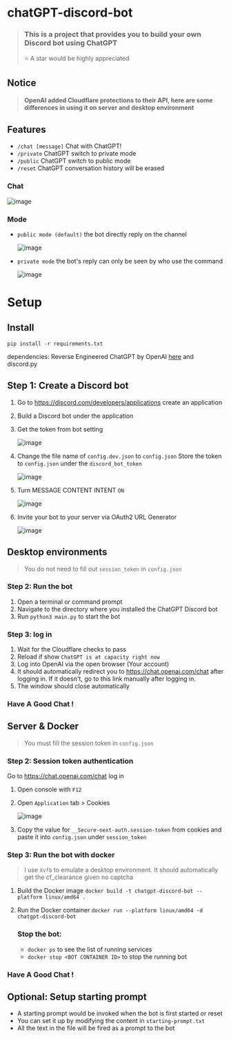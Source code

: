 # chatGPT-discord-bot

> ### This is a project that provides you to build your own Discord bot using ChatGPT
>
> ⭐️ A star would be highly appreciated

## Notice
> #### OpenAI added Cloudflare protections to their API, here are some differences in using it on server and desktop environment

## Features

* `/chat [message]` Chat with ChatGPT!
* `/private` ChatGPT switch to private mode
* `/public`  ChatGPT switch to public  mode
* `/reset`   ChatGPT conversation history will be erased

### Chat

![image](https://user-images.githubusercontent.com/89479282/206497774-47d960cd-1aeb-4fba-9af5-1f9d6ff41f00.gif)

### Mode

* `public mode (default)`  the bot directly reply on the channel

  ![image](https://user-images.githubusercontent.com/89479282/206565977-d7c5d405-fdb4-4202-bbdd-715b7c8e8415.gif)
* `private mode` the bot's reply can only be seen by who use the command

  ![image](https://user-images.githubusercontent.com/89479282/206565873-b181e600-e793-4a94-a978-47f806b986da.gif)

# Setup

## Install

`pip install -r requirements.txt`

dependencies: Reverse Engineered ChatGPT by OpenAI [here](https://github.com/acheong08/ChatGPT) and discord.py

## Step 1: Create a Discord bot

1. Go to https://discord.com/developers/applications create an application
2. Build a Discord bot under the application
3. Get the token from bot setting

   ![image](https://user-images.githubusercontent.com/89479282/205949161-4b508c6d-19a7-49b6-b8ed-7525ddbef430.png)
4. Change the file name of `config.dev.json` to `config.json`
Store the token to `config.json` under the `discord_bot_token`

   ![image](https://user-images.githubusercontent.com/68509767/207360022-22d7d515-1d8b-4fb5-8a76-50ed71b9359d.png)
   
5. Turn MESSAGE CONTENT INTENT `ON`

   ![image](https://user-images.githubusercontent.com/89479282/205949323-4354bd7d-9bb9-4f4b-a87e-deb9933a89b5.png)
   
6. Invite your bot to your server via OAuth2 URL Generator

   ![image](https://user-images.githubusercontent.com/89479282/205949600-0c7ddb40-7e82-47a0-b59a-b089f929d177.png)

## Desktop environments

> You do not need to fill out `session_token` in `config.json`

### Step 2: Run the bot
1. Open a terminal or command prompt
2. Navigate to the directory where you installed the ChatGPT Discord bot
3. Run `python3 main.py` to start the bot
### Step 3: log in
1. Wait for the Cloudflare checks to pass
2. Reload if show `ChatGPT is at capacity right now`
3. Log into OpenAI via the open browser (Your account)
4. It should automatically redirect you to https://chat.openai.com/chat after logging in. If it doesn't, go to this link manually after logging in.
5. The window should close automatically

### Have A Good Chat !

 
## Server & Docker

> You must fill the session token in `config.json`

### Step 2: Session token authentication

Go to https://chat.openai.com/chat log in

1. Open console with `F12`

2. Open `Application` tab > Cookies

    ![image](https://user-images.githubusercontent.com/36258159/205494773-32ef651a-994d-435a-9f76-a26699935dac.png)

3. Copy the value for `__Secure-next-auth.session-token` from cookies and paste it into `config.json` under `session_token`

### Step 3: Run the bot with docker

> I use `Xvfb` to emulate a desktop environment. It should automatically get the cf_clearance given no captcha

1. Build the Docker image `docker build -t chatgpt-discord-bot --platform linux/amd64 .`
2. Run the Docker container  `docker run --platform linux/amd64 -d chatgpt-discord-bot`

   ### Stop the bot:

   * `docker ps` to see the list of running services
   * `docker stop <BOT CONTAINER ID>` to stop the running bot

### Have A Good Chat !

## Optional: Setup starting prompt

* A starting prompt would be invoked when the bot is first started or reset
* You can set it up by modifying the content in `starting-prompt.txt`
* All the text in the file will be fired as a prompt to the bot  

